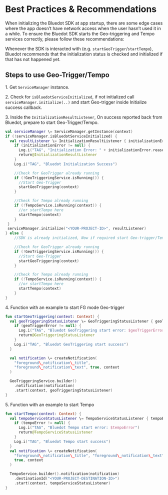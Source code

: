 Best Practices & Recommendations
==========================================

When initializing the Bluedot SDK at app startup, there are some edge cases where the app doesn’t have network access when the user hasn’t used it in a while. To ensure the Bluedot SDK starts the Geo-triggering and Tempo services correctly, please follow these recommendations:

Whenever the SDK is interacted with (e.g. `startGeoTrigger`/`startTempo`), Bluedot recommends that the initialization status is checked and initialized if that has not happened yet.

Steps to use Geo-Trigger/Tempo
------------------------------

1\. Get `ServiceManager` instance.

2\. Check for `isBluedotServiceInitialized`, if not initialized call `serviceManager.initialize(..)` and start Geo-trigger inside Initialize success callback.

3\. Inside the `InitializationResultListener`, On success reported back from Bluedot, prepare to start Geo-Trigger/Tempo.

```kotlin
val serviceManager \= ServiceManager.getInstance(context)
if (!serviceManager.isBluedotServiceInitialized) {
  val resultListener \= InitializationResultListener { initializationError \->
    if (initializationError != null) {
      Log.i("TAG", "Initialization Error: " + initializationError.reason)
      return@InitializationResultListener
    }
    Log.i("TAG", "Bluedot Initialization Success")

    //Check for GeoTrigger already running
    if (!GeoTriggeringService.isRunning()) {
      //Start Geo-Trigger
      startGeoTriggering(context)
    }

    //Check for Tempo already running
    if (!TempoService.isRunning(context)) {
      //or startTempo here
      startTempo(context)
    }
 }
 serviceManager.initialize("<YOUR-PROJECT-ID>", resultListener)
} else {
    //SDK is already initialized, Now if required start Geo-trigger/Tempo

    //Check for GeoTrigger already running
    if (!GeoTriggeringService.isRunning()) {
      //Start Geo-Trigger
      startGeoTriggering(context)
    }

    //Check for Tempo already running
    if (!TempoService.isRunning(context)) {
      //or startTempo here
      startTempo(context)
    }
}
```

4. Function with an example to start FG mode Geo-trigger

```kotlin
fun startGeoTriggering(context: Context) {
  val geoTriggeringStatusListener \= GeoTriggeringStatusListener { geoTriggerError: BDError? \->
    if (geoTriggerError != null) {
      Log.i("TAG", "Bluedot GeoTriggering start error: $geoTriggerError")
      return@GeoTriggeringStatusListener
    }
    Log.i("TAG", "Bluedot GeoTriggering start success")
  }

  val notification \= createNotification(
    "foreground\_notification\_title",
    "foreground\_notification\_text", true, context
  )

  GeoTriggeringService.builder()
    .notification(notification)
    .start(context, geoTriggeringStatusListener)
}
```

5. Function with an example to start Tempo

```kotlin
fun startTempo(context: Context) {
  val tempoServiceStatusListener \= TempoServiceStatusListener { tempoError: BDError? \->
    if (tempoError != null) {
      Log.i("TAG", "Bluedot Tempo start error: $tempoError")
      return@TempoServiceStatusListener
    }
    Log.i("TAG", "Bluedot Tempo start success")
  }
  val notification \= createNotification(
    "foreground\_notification\_title", "foreground\_notification\_text",
    true, context
  )

  TempoService.builder().notification(notification)
    .destinationId("<YOUR-PROJECT-DESTINATION-ID>")
    .start(context, tempoServiceStatusListener)
}
```